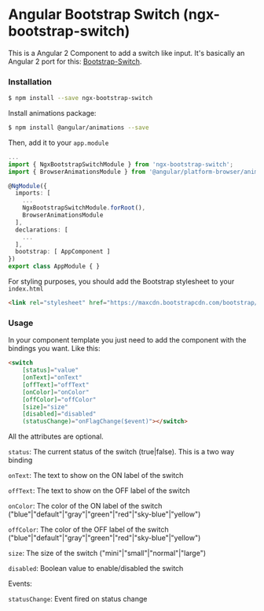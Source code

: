# Angular Bootstrap Switch (ngx-bootstrap-switch)

This is a Angular 2 Component to add a switch like input. It's basically an Angular 2 port for this: [Bootstrap-Switch](http://www.bootstrap-switch.org/).

### Installation

```sh
$ npm install --save ngx-bootstrap-switch
```
Install animations package:
```sh
$ npm install @angular/animations --save
```

Then, add it to your `app.module`
```ts
...
import { NgxBootstrapSwitchModule } from 'ngx-bootstrap-switch';
import { BrowserAnimationsModule } from '@angular/platform-browser/animations';

@NgModule({
  imports: [
    ...
    NgxBootstrapSwitchModule.forRoot(),
    BrowserAnimationsModule
  ],
  declarations: [
    ...
  ],
  bootstrap: [ AppComponent ]
})
export class AppModule { }
```

For styling purposes, you should add the Bootstrap stylesheet to your `index.html`
```html
<link rel="stylesheet" href="https://maxcdn.bootstrapcdn.com/bootstrap/3.3.7/css/bootstrap.min.css">
```

### Usage
In your component template you just need to add the <ngx-switch></ngx-switch> component with the bindings you want. Like this:
```html
<switch
    [status]="value"
    [onText]="onText"
    [offText]="offText"
    [onColor]="onColor"
    [offColor]="offColor"
    [size]="size"
    [disabled]="disabled"
    (statusChange)="onFlagChange($event)"></switch>
```
All the attributes are optional.

`status`:  The current status of the switch (true|false). This is a two way binding

`onText`:  The text to show on the ON label of the switch

`offText`:  The text to show on the OFF label of the switch

`onColor`:  The color of the ON label of the switch ("blue"|"default"|"gray"|"green"|"red"|"sky-blue"|"yellow")

`offColor`:  The color of the OFF label of the switch ("blue"|"default"|"gray"|"green"|"red"|"sky-blue"|"yellow")

`size`: The size of the switch ("mini"|"small"|"normal"|"large")

`disabled`: Boolean value to enable/disabled the switch

Events:

`statusChange`: Event fired on status change
